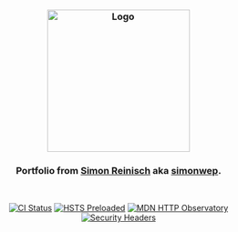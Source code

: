 <h3 align="center">
    <img src="https://user-images.githubusercontent.com/30767528/94348611-02360880-003e-11eb-8961-3d85d3dc5793.png" alt="Logo" height="250">
</h3>

<h3 align="center">
    Portfolio from <a href="https://reinisch.io">Simon Reinisch</a> aka <a href="https://github.com/simonwep">simonwep</a>.
</h3>

<br/>

<p align="center">
  <a href="https://github.com/simonwep/reinisch.io/actions?query=workflow%3ACI"><img
     alt="CI Status"
     src="https://github.com/simonwep/reinisch.io/workflows/CI/badge.svg"/></a>
  <a href="https://hstspreload.org/?domain=reinisch.io"><img
     alt="HSTS Preloaded"
     src="https://img.shields.io/hsts/preload/reinisch.io?label=HSTS%20Preloaded"/></a>
  <a href="https://observatory.mozilla.org/analyze/reinisch.io"><img
     alt="MDN HTTP Observatory"
     src="https://img.shields.io/mozilla-observatory/grade/reinisch.io?publish&label=Observatory"/></a>
  <a href="https://securityheaders.com/?q=reinisch.io&followRedirects=on"><img
     alt="Security Headers"
     src="https://img.shields.io/security-headers?url=https%3A%2F%2Freinisch.io&label=Security%20Headers"/></a>
</p>
